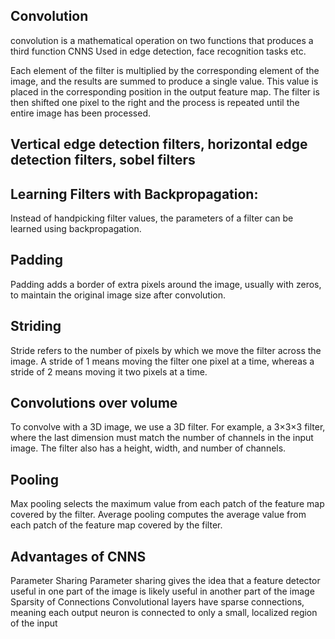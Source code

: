 ## Convolution
convolution is a mathematical operation on two functions that produces a third function
CNNS Used in edge detection, face recognition tasks etc.

Each element of the filter is multiplied by the corresponding element of the image, and the results are summed to produce a single value.
This value is placed in the corresponding position in the output feature map.
The filter is then shifted one pixel to the right and the process is repeated until the entire image has been processed.

## Vertical edge detection filters, horizontal edge detection filters, sobel filters

## Learning Filters with Backpropagation:
Instead of handpicking filter values, the parameters of a filter can be learned using backpropagation.

## Padding
Padding adds a border of extra pixels around the image, usually with zeros, to maintain the original image size after convolution.

## Striding
Stride refers to the number of pixels by which we move the filter across the image.
A stride of 1 means moving the filter one pixel at a time, whereas a stride of 2 means moving it two pixels at a time.

## Convolutions over volume
To convolve with a 3D image, we use a 3D filter. For example, a 
3×3×3 filter, where the last dimension must match the number of channels in the input image.
The filter also has a height, width, and number of channels.

## Pooling
Max pooling selects the maximum value from each patch of the feature map covered by the filter.
Average pooling computes the average value from each patch of the feature map covered by the filter.

## Advantages of CNNS
Parameter Sharing
Parameter sharing gives the idea that a feature detector useful in one part of the image is likely useful in another part of the image
Sparsity of Connections
Convolutional layers have sparse connections, meaning each output neuron is connected to only a small, localized region of the input

